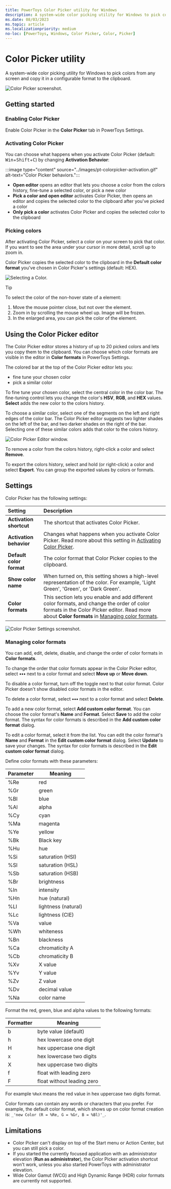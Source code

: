 ```yaml
---
title: PowerToys Color Picker utility for Windows
description: A system-wide color picking utility for Windows to pick colors from the screen and copy the default value to the clipboard.
ms.date: 08/03/2023
ms.topic: article
ms.localizationpriority: medium
no-loc: [PowerToys, Windows, Color Picker, Color, Picker]
---
```


# Color Picker utility

A system-wide color picking utility for Windows to pick colors from any screen and copy it in a configurable format to the clipboard.

![Color Picker screenshot.](../images/pt-colorpicker-hex-editor.png)

## Getting started

### Enabling Color Picker

Enable Color Picker in the **Color Picker** tab in PowerToys Settings.

### Activating Color Picker

You can choose what happens when you activate Color Picker (default: <kbd>Win</kbd>+<kbd>Shift</kbd>+<kbd>C</kbd>) by changing **Activation Behavior**:

:::image type="content" source="../images/pt-colorpicker-activation.gif" alt-text="Color Picker behaviors.":::

- **Open editor** opens an editor that lets you choose a color from the colors history, fine-tune a selected color, or pick a new color
- **Pick a color and open editor** activates Color Picker, then opens an editor and copies the selected color to the clipboard after you've picked a color
- **Only pick a color** activates Color Picker and copies the selected color to the clipboard

### Picking colors

After activating Color Picker, select a color on your screen to pick that color. If you want to see the area under your cursor in more detail, scroll up to zoom in.

Color Picker copies the selected color to the clipboard in the **Default color format** you've chosen in Color Picker's settings (default: HEX).

![Selecting a Color.](../images/pt-colorpicker.gif)

> [!TIP]
> To select the color of the non-hover state of a element:
>
> 1. Move the mouse pointer close, but not over the element.
> 2. Zoom in by scrolling the mouse wheel up. Image will be frozen.
> 3. In the enlarged area, you can pick the color of the element.

## Using the Color Picker editor

The Color Picker editor stores a history of up to 20 picked colors and lets you copy them to the clipboard. You can choose which color formats are visible in the editor in **Color formats** in PowerToys Settings.

The colored bar at the top of the Color Picker editor lets you:

* fine tune your chosen color
* pick a similar color

To fine tune your chosen color, select the central color in the color bar. The fine-tuning control lets you change the color's **HSV**, **RGB**, and **HEX** values. **Select** adds the new color to the colors history.

To choose a similar color, select one of the segments on the left and right edges of the color bar. The Color Picker editor suggests two lighter shades on the left of the bar, and two darker shades on the right of the bar. Selecting one of these similar colors adds that color to the colors history.

![Color Picker Editor window.](../images/pt-colorpicker-editor.gif)

To remove a color from the colors history, right-click a color and select **Remove**.

To export the colors history, select and hold (or right-click) a color and select **Export**. You can group the exported values by colors or formats.

## Settings

Color Picker has the following settings:

| Setting | Description |
| :--- | :--- |
| **Activation shortcut** | The shortcut that activates Color Picker. |
| **Activation behavior** | Changes what happens when you activate Color Picker. Read more about this setting in [Activating Color Picker](#activating-color-picker). |
| **Default color format** | The color format that Color Picker copies to the clipboard. |
| **Show color name** | When turned on, this setting shows a high-level representation of the color. For example, 'Light Green', 'Green', or 'Dark Green'. |
| **Color formats** | This section lets you enable and add different color formats, and change the order of color formats in the Color Picker editor. Read more about **Color formats** in [Managing color formats](#managing-color-formats).

![Color Picker Settings screenshot.](../images/pt-colorpicker-settings.gif)

### Managing color formats

You can add, edit, delete, disable, and change the order of color formats in **Color formats**.

To change the order that color formats appear in the Color Picker editor, select **•••** next to a color format and select **Move up** or **Move down**.

To disable a color format, turn off the toggle next to that color format. Color Picker doesn't show disabled color formats in the editor.

To delete a color format, select **•••** next to a color format and select **Delete**.

To add a new color format, select **Add custom color format**. You can choose the color format's **Name** and **Format**. Select **Save** to add the color format. The syntax for color formats is described in the **Add custom color format** dialog.

To edit a color format, select it from the list. You can edit the color format's **Name** and **Format** in the **Edit custom color format** dialog. Select **Update** to save your changes. The syntax for color formats is described in the **Edit custom color format** dialog.

Define color formats with these parameters:

| Parameter | Meaning             |
|-----------|---------------------|
| %Re  | red                 |
| %Gr  | green               |
| %Bl  | blue                |
| %Al  | alpha               |
| %Cy  | cyan                |
| %Ma  | magenta             |
| %Ye  | yellow              |
| %Bk  | Black key           |
| %Hu  | hue                 |
| %Si  | saturation (HSI)    |
| %Sl  | saturation (HSL)    |
| %Sb  | saturation (HSB)    |
| %Br  | brightness          |
| %In  | intensity           |
| %Hn  | hue (natural)       |
| %Ll  | lightness (natural) |
| %Lc  | lightness (CIE)     |
| %Va  | value               |
| %Wh  | whiteness           |
| %Bn  | blackness           |
| %Ca  | chromaticity A        |
| %Cb  | chromaticity B        |
| %Xv  | X value             |
| %Yv  | Y value             |
| %Zv  | Z value             |
| %Dv  | decimal value       |
| %Na  | color name          |

Format the red, green, blue and alpha values to the following formats:

| Formatter | Meaning                    |
|-----------|----------------------------|
| b    | byte value (default)       |
| h   | hex lowercase one digit    |
| H   | hex uppercase one digit    |
| x   | hex lowercase two digits   |
| X   | hex uppercase two digits   |
| f   | float with leading zero    |
| F   | float without leading zero |

For example `%ReX` means the red value in hex uppercase two digits format.

Color formats can contain any words or characters that you prefer. For example, the default color format, which shows up on color format creation is: `_'new Color (R = %Re, G = %Gr, B = %Bl)'_`.

## Limitations

- Color Picker can't display on top of the Start menu or Action Center, but you can still pick a color.
- If you started the currently focused application with an administrator elevation (**Run as administrator**), the Color Picker activation shortcut won't work, unless you also started PowerToys with administrator elevation.
- Wide Color Gamut (WCG) and High Dynamic Range (HDR) color formats are currently not supported.
